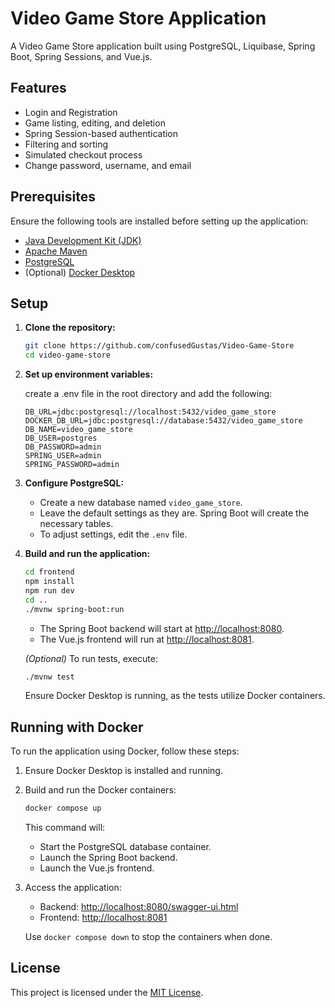 # Video Game Store Application

A Video Game Store application built using PostgreSQL, Liquibase, Spring Boot, Spring Sessions, and Vue.js.

## Features

- Login and Registration
- Game listing, editing, and deletion
- Spring Session-based authentication
- Filtering and sorting
- Simulated checkout process
- Change password, username, and email

## Prerequisites

Ensure the following tools are installed before setting up the application:

- [Java Development Kit (JDK)](https://www.oracle.com/java/technologies/downloads/)
- [Apache Maven](https://maven.apache.org/download.cgi)
- [PostgreSQL](https://www.postgresql.org/download/)
- (Optional) [Docker Desktop](https://www.docker.com/products/docker-desktop/)

## Setup

1. **Clone the repository:**

    ```bash
    git clone https://github.com/confusedGustas/Video-Game-Store
    cd video-game-store
    ```

2. **Set up environment variables:**

   create a .env file in the root directory and add the following:

    ```properties
   DB_URL=jdbc:postgresql://localhost:5432/video_game_store
   DOCKER_DB_URL=jdbc:postgresql://database:5432/video_game_store
   DB_NAME=video_game_store
   DB_USER=postgres
   DB_PASSWORD=admin
   SPRING_USER=admin
   SPRING_PASSWORD=admin

3. **Configure PostgreSQL:**

    - Create a new database named `video_game_store`.
    - Leave the default settings as they are. Spring Boot will create the necessary tables.
    - To adjust settings, edit the `.env` file.

4. **Build and run the application:**

    ```bash
    cd frontend
    npm install
    npm run dev
    cd ..
    ./mvnw spring-boot:run
    ```

    - The Spring Boot backend will start at [http://localhost:8080](http://localhost:8080).
    - The Vue.js frontend will run at [http://localhost:8081](http://localhost:8081).

   *(Optional)* To run tests, execute:

    ```bash
    ./mvnw test
    ```

   Ensure Docker Desktop is running, as the tests utilize Docker containers.

## Running with Docker

To run the application using Docker, follow these steps:

1. Ensure Docker Desktop is installed and running.
2. Build and run the Docker containers:

    ```bash
    docker compose up
    ```

   This command will:
    - Start the PostgreSQL database container.
    - Launch the Spring Boot backend.
    - Launch the Vue.js frontend.

3. Access the application:
    - Backend: [http://localhost:8080/swagger-ui.html](http://localhost:8080/swagger-ui.html)
    - Frontend: [http://localhost:8081](http://localhost:8081)

   Use `docker compose down` to stop the containers when done.

## License

This project is licensed under the [MIT License](./LICENSE).
